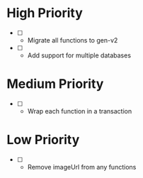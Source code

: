 # High Priority
- [ ] - Migrate all functions to gen-v2
- [ ] - Add support for multiple databases

# Medium Priority
- [ ] - Wrap each function in a transaction

# Low Priority
- [ ] - Remove imageUrl from any functions